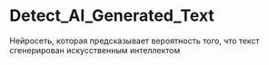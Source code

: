 # Detect_AI_Generated_Text
Нейросеть, которая предсказывает вероятность того, что текст сгенерирован искусственным интеллектом
